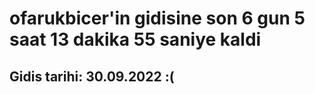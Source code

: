 # ofarukbicer'in gidisine son 6 gun 5 saat 13 dakika 55 saniye kaldi

## Gidis tarihi: 30.09.2022 :(